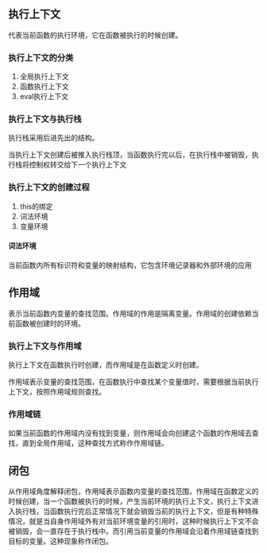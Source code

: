 ## 执行上下文
代表当前函数的执行环境，它在函数被执行的时候创建。

### 执行上下文的分类
1. 全局执行上下文
2. 函数执行上下文
3. eval执行上下文

### 执行上下文与执行栈
执行栈采用后进先出的结构。

当执行上下文创建后被推入执行栈顶，当函数执行完以后，在执行栈中被销毁，执行栈将控制权转交给下一个执行上下文

### 执行上下文的创建过程
1. this的绑定
2. 词法环境
3. 变量环境

#### 词法环境
当前函数内所有标识符和变量的映射结构，它包含环境记录器和外部环境的应用

## 作用域
表示当前函数内变量的查找范围。作用域的作用是隔离变量。作用域的创建依赖当前函数被创建时的环境。

### 执行上下文与作用域
执行上下文在函数执行时创建，而作用域是在函数定义时创建。

作用域表示变量的查找范围，在函数执行中查找某个变量值时，需要根据当前执行上下文，按照作用域规则查找。

### 作用域链
如果当前函数的作用域内没有找到变量，则作用域会向创建这个函数的作用域去查找，直到全局作用域，这种查找方式称作作用域链。

## 闭包
从作用域角度解释闭包，作用域表示函数内变量的查找范围，作用域在函数定义的时候创建，当一个函数被执行的时候，产生当前环境的执行上下文，执行上下文进入执行栈，当函数执行完后正常情况下就会销毁当前的执行上下文，但是有种特殊情况，就是当自身作用域外有对当前环境变量的引用时，这种时候执行上下文不会被销毁，会一直存在于执行栈中。而引用当前变量的作用域会沿着作用域链查找到目标的变量。这种现象称作闭包。
